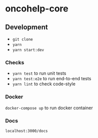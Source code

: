 # oncohelp-core

## Development
+ `git clone`
+ `yarn`
+ `yarn start:dev`

### Checks
+ `yarn test` to run unit tests
+ `yarn test:e2e` to run end-to-end tests
+ `yarn lint` to check code-style

### Docker
`docker-compose up` to run docker container

### Docs
`localhost:3000/docs`